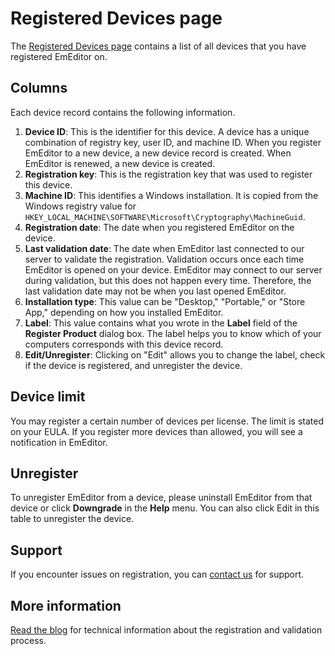 # Registered Devices page

The [Registered Devices page](https://support.emeditor.com/en/account/devices) contains a list of all devices that you have registered EmEditor on.

## Columns

Each device record contains the following information.

1. **Device ID**: This is the identifier for this device. A device has a unique combination of registry key, user ID, and machine ID. When you register EmEditor to a new device, a new device record is created. When EmEditor is renewed, a new device is created.
2. **Registration key**: This is the registration key that was used to register this device.
3. **Machine ID**: This identifies a Windows installation. It is copied from the Windows registry value for `HKEY_LOCAL_MACHINE\SOFTWARE\Microsoft\Cryptography\MachineGuid`.
4. **Registration date**: The date when you registered EmEditor on the device.
5. **Last validation date**: The date when EmEditor last connected to our server to validate the registration. Validation occurs once each time EmEditor is opened on your device. EmEditor may connect to our server during validation, but this does not happen every time. Therefore, the last validation date may not be when you last opened EmEditor.
6. **Installation type**: This value can be "Desktop," "Portable," or "Store App," depending on how you installed EmEditor.
7. **Label**: This value contains what you wrote in the **Label** field of the **Register Product** dialog box. The label helps you to know which of your computers corresponds with this device record.
8. **Edit/Unregister**: Clicking on "Edit" allows you to change the label, check if the device is registered, and unregister the device.

## Device limit

You may register a certain number of devices per license. The limit is stated on your EULA. If you register more devices than allowed, you will see a notification in EmEditor.

## Unregister

To unregister EmEditor from a device, please uninstall EmEditor from that device or click **Downgrade** in the **Help** menu. You can also click Edit in this table to unregister the device.

## Support

If you encounter issues on registration, you can [contact us](https://www.emeditor.com/support/#contact) for support.

## More information

[Read the blog](https://www.emeditor.com/emeditor-core/29683/) for technical information about the registration and validation process.
